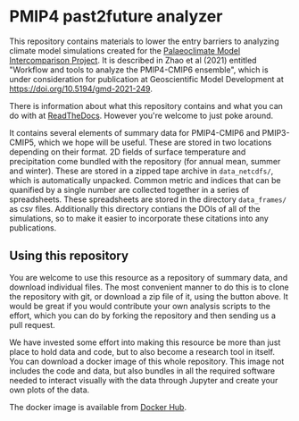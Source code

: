 # PMIP4 past2future analyzer 

This repository contains materials to lower the entry barriers to analyzing climate model simulations created for the [Palaeoclimate Model Intercomparison Project](https://pmip.lsce.ipsl.fr/). It is described in Zhao et al (2021) entitled "Workflow and tools to analyze the PMIP4-CMIP6 ensemble", which is under consideration for publication at Geoscientific Model Development at <https://doi.org/10.5194/gmd-2021-249>.

There is information about what this repository contains and what you can do with at [ReadTheDocs](https://pmip-p2fvar-analyzer.readthedocs.io/en/latest/). However you're welcome to just poke around.

It contains several elements of summary data for PMIP4-CMIP6 and PMIP3-CMIP5, which we hope will be useful. These are stored in two locations depending on their format. 2D fields of surface temperature and precipitation come bundled with the repository (for annual mean, summer and winter). These are stored in a zipped tape archive in `data_netcdfs/`, which is automatically unpacked. Common metric and indices that can be quanified by a single number are collected together in a series of spreadsheets. These spreadsheets are stored in the directory `data_frames/` as csv files. Additionally this directory contians the DOIs of all of the simulations, so to make it easier to incorporate these citations into any publications. 

## Using this repository
You are welcome to use this resource as a repository of summary data, and download individual files. The most convenient manner to do this is to clone the repository with git, or download a zip file of it, using the button above. It would be great if you would contribute your own analysis scripts to the effort, which you can do by forking the repository and then sending us a pull request. 

We have invested some effort into making this resource be more than just place to hold data and code, but to also become a research tool in itself. You can download a docker image of this whole repository. This image not includes the code and data, but also bundles in all the required software needed to interact visually with the data through Jupyter and create your own plots of the data.

The docker image is available from [Docker Hub](https://hub.docker.com/r/chrisbrierley/testing-pmip4_past2future).
